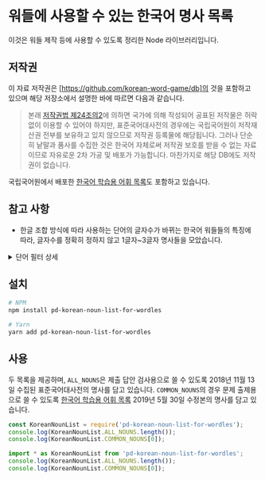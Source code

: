 # 워들에 사용할 수 있는 한국어 명사 목록

이것은 워들 제작 등에 사용할 수 있도록 정리한 Node 라이브러리입니다.

## 저작권

이 자료 저작권은 [https://github.com/korean-word-game/db]의 것을 포함하고 있으며 해당 저장소에서
설명한 바에 따르면 다음과 같습니다.

> 본래 [저작권법 제24조의2]에 의하면 국가에 의해 작성되어 공표된 저작물은 허락 없이 이용할 수 있어야
> 하지만, 표준국어대사전의 경우에는 국립국어원이 저작재산권 전부를 보유하고 있지 않으므로 저작권
> 등록물에 해당됩니다. 그러나 단순히 낱말과 품사를 수집한 것은 한국어 자체로써 저작권 보호를 받을 수
> 없는 자료이므로 자유로운 2차 가공 및 배포가 가능합니다. 마찬가지로 해당 DB에도 저작권이 없습니다.

국립국어원에서 배포한 [한국어 학습용 어휘 목록]도 포함하고 있습니다.

## 참고 사항

- 한글 조합 방식에 따라 사용하는 단어의 글자수가 바뀌는 한국어 워들들의 특징에 따라, 글자수를 정확히
  정하지 않고 1글자~3글자 명사들을 모았습니다.

<details>
<summary>단어 필터 상세</summary>

- `-`로 시작하지 않는 것 - 접사, 어미 등을 제외합니다.
- AND
- `^[가-힣]+$` 정규식에 맞는 것 - 옛 한글 등을 제외합니다.
- AND
  - 명사
  - OR
  - 부사
  - OR
  - '하다'로 끝나는 동사·형용사

위 조건에 맞는 단어들을 다음과 같이 처리합니다.

- `-`는 일괄 삭제
- 띄어쓰기'`\^`'는 그 뒤를 전부 삭제
- 동사와 형용사는 '-하다' 부분을 삭제

</details>

## 설치

```sh
# NPM
npm install pd-korean-noun-list-for-wordles

# Yarn
yarn add pd-korean-noun-list-for-wordles
```

## 사용

두 목록을 제공하며, `ALL_NOUNS`은 제출 답안 검사용으로 쓸 수 있도록 2018년 11월 13일 수집된
표준국어대사전의 명사를 담고 있습니다. `COMMON_NOUNS`의 경우 문제 출제용으로 쓸 수 있도록 [한국어
학습용 어휘 목록] 2019년 5월 30일 수정본의 명사를 담고 있습니다.

```javascript
const KoreanNounList = require('pd-korean-noun-list-for-wordles');
console.log(KoreanNounList.ALL_NOUNS.length());
console.log(KoreanNounList.COMMON_NOUNS[0]);
```

```typescript
import * as KoreanNounList from 'pd-korean-noun-list-for-wordles';
console.log(KoreanNounList.ALL_NOUNS.length());
console.log(KoreanNounList.COMMON_NOUNS[0]);
```

[https://github.com/korean-word-game/db]: https://github.com/korean-word-game/db
[저작권법 제24조의2]: http://www.law.go.kr/%EB%B2%95%EB%A0%B9/%EC%A0%80%EC%9E%91%EA%B6%8C%EB%B2%95/%EC%A0%9C24%EC%A1%B0%EC%9D%982
[한국어 학습용 어휘 목록]: https://www.korean.go.kr/front/etcData/etcDataView.do?mn_id=46&etc_seq=70&pageIndex=44
